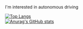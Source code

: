I'm interested in autonomous driving </br>

[![Top Langs](https://github-readme-stats.vercel.app/api/top-langs/?username=kim-hyunse&layout=compact)](https://github.com/kim-hyunse)
</br>
[![Anurag's GitHub stats](https://github-readme-stats.vercel.app/api?username=kim-hyunse)](https://github.com/kim-hyunse/github-readme-stats)
<!--
**kim-hyunse/kim-hyunse** is a ✨ _special_ ✨ repository because its `README.md` (this file) appears on your GitHub profile.
 
Here are some ideas to get you started:

- 🔭 I’m currently working on ...
- 🌱 I’m currently learning ...
- 👯 I’m looking to collaborate on ...
- 🤔 I’m looking for help with ...
- 💬 Ask me about ...
- 📫 How to reach me: ...
- 😄 Pronouns: ...
- ⚡ Fun fact: ...
-->

